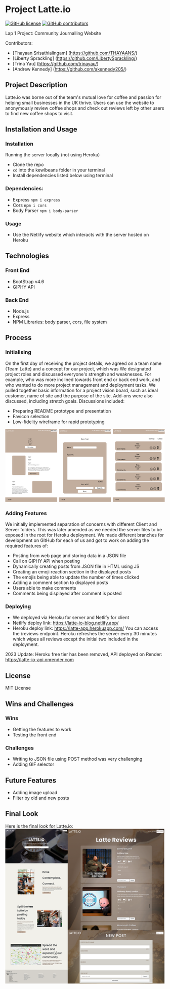 # Project Latte.io
[![GitHub license](https://img.shields.io/github/license/akennedy205/kewlbeans)](https://github.com/Naereen/StrapDown.js/blob/master/LICENSE)
[![GitHub contributors](https://badgen.net/github/contributors/akennedy205/kewlbeans)](https://GitHub.com/Naereen/Strapdown.js/graphs/contributors/)

Lap 1 Project: Community Journalling Website

Contributors:
- [Thayaan Srisathialingam] (https://github.com/THAYAANS/)
- [Liberty Sprackling] (https://github.com/LibertySprackling/)
- [Trina Yau] (https://github.com/trinayau/)
- [Andrew Kennedy] (https://github.com/akennedy205/)

## Project Description
Latte.io was borne out of the team's mutual love for coffee and passion for helping small businesses in the UK thrive. Users can use the website to anonymously review coffee shops and check out reviews left by other users to find new coffee shops to visit. 

## Installation and Usage
### Installation
Running the server locally (not using Heroku)
- Clone the repo
- `cd` into the kewlbeans folder in your terminal
- Install dependencies listed below using terminal

### Dependencies:
- Express `npm i express`
- Cors `npm i cors`
- Body Parser `npm i body-parser`

### Usage
- Use the Netlify website which interacts with the server hosted on Heroku 

## Technologies 
### Front End 
- BootStrap v4.6
- GIPHY API

### Back End
- Node.js
- Express
- NPM Libraries: body parser, cors, file system

## Process
### Initialising
On the first day of receiving the project details, we agreed on a team name (Team Latte) and a concept for our project, which was
We designated project roles and discussed everyone's strength and weaknesses. For example, who was more inclined towards front end or back end work, and who wanted to do more project management and deployment tasks.
We pulled together basic information for a project vision board, such as ideal customer, name of site and the purpose of the site. 
Add-ons were also discussed, including stretch goals.
Discussions included:
- Preparing README prototype and presentation
- Favicon selection
- Low-fidelity wireframe for rapid prototyping

![wireframe for latte.io](Client/Assets/Images/wireframe.png)

### Adding Features
We initially implemented separation of concerns with different Client and Server folders. This was later amended as we needed the server files to be exposed in the root for Heroku deployment. We made different branches for development on GitHub for each of us and got to work on adding the required features of:
- Posting from web page and storing data in a JSON file
- Call on GIPHY API when posting 
- Dynamically creating posts from JSON file in HTML using JS
- Creating an emoji reaction section in the displayed posts 
- The emojis being able to update the number of times clicked
- Adding a comment section to displayed posts
- Users able to make comments
- Comments being displayed after comment is posted

### Deploying
 - We deployed via Heroku for server and Netlify for client
 - Netlify deploy link: https://latte-io-blog.netlify.app/
 - Heroku deploy link: https://latte-app.herokuapp.com/ You can access the /reviews endpoint. Heroku refreshes the server every 30 minutes which wipes all reviews except the initial two included in the deployment.

 2023 Update: Heroku free tier has been removed, API deployed on Render:
 https://latte-io-api.onrender.com

## License
MIT License
## Wins and Challenges
### Wins
 - Getting the features to work
 - Testing the front end
### Challenges
 - Writing to JSON file using POST method was very challenging
 - Adding GIF selector

## Future Features
 - Adding image upload
 - Filter by old and new posts

## Final Look
Here is the final look for Latte.io:
![final showcase for latte.io](Client/Assets/Images/finallook.png)
